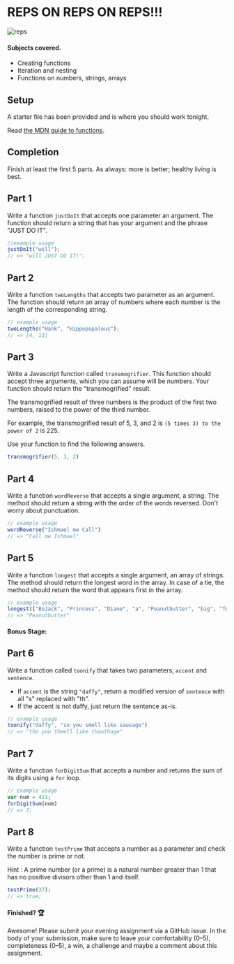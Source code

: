 # REPS ON REPS ON REPS!!!

![reps](https://s-media-cache-ak0.pinimg.com/236x/c6/8e/4c/c68e4c13e2b79067b9f309c16c6d74a6.jpg)

#### Subjects covered.

- Creating functions
- Iteration and nesting
- Functions on numbers, strings, arrays

## Setup
A starter file has been provided and is where you should work tonight.

Read [the MDN guide to functions](https://developer.mozilla.org/en-US/docs/Web/JavaScript/Guide/Functions).

## Completion

Finish at least the first 5 parts.
As always: more is better; healthy living is best.

## Part 1

Write a function `justDoIt` that accepts one parameter an argument. The function should return a string that has your argument and the phrase "JUST DO IT".

```javascript
//example usage
justDoIt("will");
// => "will JUST DO IT!";
```

## Part 2

Write a function `twoLengths` that accepts two parameter as an argument. The function should return an array of numbers where each number is the length of the corresponding string.

```javascript
// example usage
twoLengths("Hank", "Hippopopalous");
// => [4, 13]
```

## Part 3

Write a Javascript function called `transmogrifier`. This function should accept three arguments, which you can assume will be numbers. Your function should return the "transmogrified" result.

The transmogrified result of three numbers is the product of the first two numbers, raised to the power of the third number.

For example, the transmogrified result of 5, 3, and 2 is `(5 times 3) to the
power of 2` is 225.

Use your function to find the following answers.

```javascript
transmogrifier(5, 3, 2)
```

## Part 4

Write a function `wordReverse` that accepts a single argument, a string. The
method should return a string with the order of the words reversed. Don't worry
about punctuation.

```javascript
// example usage
wordReverse("Ishmael me Call")
// => "Call me Ishmael"
```

## Part 5

Write a function `longest` that accepts a single argument, an array of strings. The method should return the longest word in the array. In case of a tie, the method should return the word that appears first in the array.

```javascript
// example usage
longest(["BoJack", "Princess", "Diane", "a", "Peanutbutter", "big", "Todd"]);
// => "Peanutbutter"
```
#### Bonus Stage:

## Part 6

Write a function called `toonify` that takes two parameters, `accent` and `sentence`.
- If `accent` is the string `"daffy"`, return a modified version of `sentence` with all "s" replaced with "th".
- If the accent is not daffy, just return the sentence as-is.

```javascript
// example usage
toonify("daffy", "so you smell like sausage")
// => "tho you thmell like thauthage"
```

## Part 7

Write a function `forDigitSum` that accepts a number and returns the sum of its digits using a `for` loop.

```javascript
// example usage
var num = 421;
forDigitSum(num)
// => 7;
```
## Part 8

Write a function `testPrime` that accepts a number as a parameter and check the number is prime or not.

Hint : A prime number (or a prime) is a natural number greater than 1 that has no positive divisors other than 1 and itself.

```javascript
testPrime(37);  
// => true;
```
#### Finished? :trophy:

Awesome! Please submit your evening assignment via a GitHub issue. In the body of your submission, make sure to leave your comfortability (0–5), completeness (0–5), a win, a challenge and maybe a comment about this assignment.


